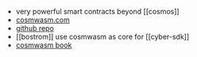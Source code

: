 - very powerful smart contracts beyond [[cosmos]]
- [cosmwasm.com](https://cosmwasm.com/)
- [github repo](https://github.com/CosmWasm/cosmwasm)
- [[bostrom]] use cosmwasm as core for [[cyber-sdk]]
- [cosmwasm book](https://book.cosmwasm.com/)